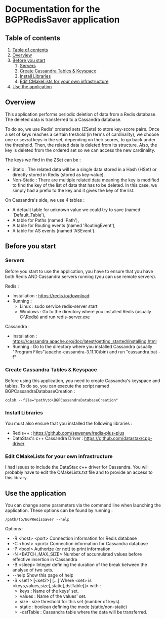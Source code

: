 # Documentation for the BGPRedisSaver application






## Table of contents <a name="table"></a>
1. [Table of contents](#table)
2. [Overview](#intro)
3. [Before you start](#start)
   1. [Servers](#servers)
   2. [Create Cassandra Tables & Keyspace](#create_cassandra)
   3. [Install Libraries](#librairies)
   4. [Edit CMakeLists for your own infrastructure](#cmakelists)
4. [Use the application](#use)






## Overview <a name="intro"></a>

This application performs periodic deletion of data from a Redis database.
The deleted data is transferred to a Cassandra database.

To do so, we use Redis' ordered sets (ZSets) to store key-score pairs.
Once a set of keys reaches a certain treshold (in terms of cardinality), we choose one or sevral keys in the set, depending on their scores, to go back under the threshold.
Then, the related data is deleted from its structure.
Also, the key is deleted from the ordered set so we can access the new cardinality.

The keys we find in the ZSet can be :
* Static : The related data will be a single data stored in a Hash (HSet) or directly stored in Redis (stored as key-value).
* Non-Static : There are multiple related data meaning the key is modified to find the key of the list of data that has to be deleted.
In this case, we simply had a prefix to the key and it gives the key of the list.

On Cassandra's side, we use 4 tables :
* A default table for unknown value we could try to save (named 'Default_Table'),
* A table for Paths (named 'Path'),
* A table for Routing events (named 'RoutingEvent'),
* A table for AS events (named 'ASEvent').







## Before you start <a name="start"></a>


### Servers <a name="servers"></a>
Before you start to use the application, you have to ensure that you have both Redis AND Cassandra servers running (you can use remote servers).

Redis :
   * Installation : https://redis.io/download
   * Running :
      * Linux : sudo service redis-server start
      * Windows : Go to the directory where you installed Redis (usually C:\Redis) and run redis-server.exe

Cassandra :
   * Installation : https://cassandra.apache.org/doc/latest/getting_started/installing.html
   * Running : Go to the directory where you installed Cassandra (usually "Program Files"\apache-cassandra-3.11.10\bin) and run "cassandra.bat -f"


### Create Cassandra Tables & Keyspace <a name="create_cassandra"></a>
   Before using this application, you need to create Cassandra's keyspace and tables.
   To do so, you can execute the script named BGPCassandraDatabaseCreation :

    cqlsh --file="path\to\BGPCassandraDatabaseCreation"


### Install Libraries <a name="librairies"></a>
   You must also ensure that you installed the following libraries :

   * Redis++ : https://github.com/sewenew/redis-plus-plus
   * DataStax's c++ Cassandra Driver : https://github.com/datastax/cpp-driver


### Edit CMakeLists for your own infrastructure <a name="cmakelists"></a>
   I had issues to include the DataStax c++ driver for Cassandra.
   You will probably have to edit the CMakeLists.txt file and to provide an access to this library.





## Use the application <a name="use"></a>

You can change some parameters via the command line when launching the application.
These options can be found by running :

    /path/to/BGPRedisSaver --help

Options :
* -R \<host> \<port> Connection information for Redis database
* -C \<host> \<port> Connection information for Cassandra database
* -P \<bool> Authorize (or not) to print information
* -N <BATCH_MAX_SIZE> Number of accumulated values before effective insertion in Cassandra
* -B \<sleep> Integer defining the duration of the break between the analyse of two sets.
* --help Show this page of help
* -S \<set1> \[\<set2>\] \[...] Where \<set> is \<keys,values,size\[,static\[,dstTable]]> with :
    * keys : Name of the keys' set.
    * values : Name of the values' set.
    * size : size threshold for this set (number of keys).
    * static : boolean defining the mode (static/non-static)
    * -dstTable : Cassandra table where the data will be transferred.